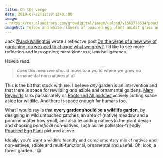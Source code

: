 ```yaml
---
title: On the verge
date: 2019-07-22T12:29:12+01:00
image: 
- https://res.cloudinary.com/growdigital/image/upload/v1563778534/poached-egg-plant-1D35B784.jpg
imageAlt: Yellow and white flowers of poached egg plant amidst grass and mayhem of forest garden
---
```


Jack [@JackWallington](https://mobile.twitter.com/JackWallington) wrote a reflective post [On the verge of a new way of gardening: do we need to change what we grow?](https://www.jackwallington.com/on-the-verge-of-a-new-way-of-gardening-do-we-need-to-change-what-we-grow/). I’d like to see more reflection and less opinion; more kindness, less belligerence. 

Have a read.

> does this mean we should move to a world where we grow no ornamental non-natives at all

This is the bit that stuck with me. I believe _any_ garden is an intervention and that there is space for rewilding _and_ edible and ornamental gardens. [Mary Reynolds](http://marymary.ie) talks passionately on [Roots and All podcast](https://rootsandall.co.uk/portfolio-item/episode-24-creating-an-ark-with-mary-reynolds/) actively putting space aside for wildlife. And there is space enough for humans too.

What I would say is that **every garden should be a wildlife garden**, by designing in wild untouched patches, an area of (native) meadow and a pond no matter how small, and also by adding natives to the plant design and choosing _beneficial_ non-natives, such as the pollinator-friendly [Poached Egg Plant]() pictured above.

Ideally, you’d want a wildlife friendly and complementary mix of natives and non-natives, edible and multi-functional, ornamental and useful. Oh, look, a forest garden… 😉
